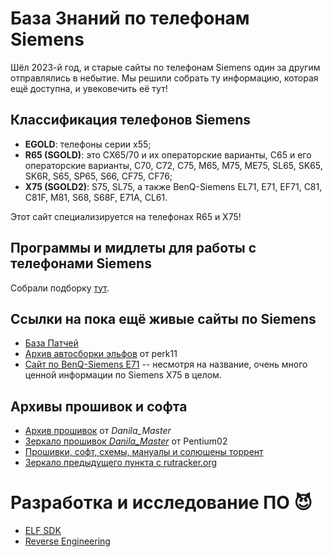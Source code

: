 # База Знаний по телефонам Siemens

Шёл 2023-й год, и старые сайты по телефонам Siemens один за другим отправлялись в небытие. Мы решили собрать ту информацию, которая ещё доступна, и увековечить её тут!

## Классификация телефонов Siemens
 * **EGOLD**: телефоны серии x55;
 * **R65 (SGOLD)**: это CX65/70 и их операторские варианты, C65 и его операторские варианты, С70, C72, C75, M65, M75, ME75, SL65, SK65, SK6R, S65, SP65, S66, CF75, CF76;
 * **X75 (SGOLD2)**: S75, SL75, а также BenQ-Siemens EL71, E71, EF71, C81, C81F, M81, S68, S68F, E71A, CL61.

 Этот сайт специализируется на телефонах R65 и X75!

## Программы и мидлеты для работы с телефонами Siemens
Собрали подборку [тут](required_software.md).

## Ссылки на пока ещё живые сайты по Siemens

* [База Патчей](https://patches.kibab.com)
* [Архив автосборки эльфов](https://archive.perk11.info/elf/) от perk11
* [Сайт по BenQ-Siemens E71](http://e71.ru) -- несмотря на название, очень много ценной информации по Siemens X75 в целом.

## Архивы прошивок и софта
* [Архив прошивок](https://disk.yandex.ru/d/NHwLJphOEdoeA/flash/FW) от _Danila_Master_
* [Зеркало прошивок _Danila_Master_](https://stuff.pentium02.org/Siemens/) от Pentium02
* [Прошивки, софт, схемы, мануалы и солюшены торрент](https://rutracker.org/forum/viewtopic.php?t=2273781)
* [Зеркало предыдущего пункта с rutracker.org](https://stuff.pentium02.org/Siemens_rutracker.tar.gz)

# Разработка и исследование ПО 😈
* [ELF SDK](https://github.com/siemens-mobile-hacks/sdk)
* [Reverse Engineering](./reverse-engineering/)
